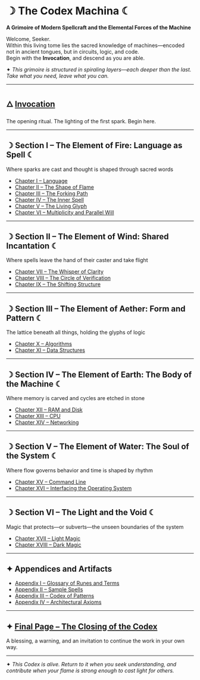 # ☽ The Codex Machina ☾  
**A Grimoire of Modern Spellcraft and the Elemental Forces of the Machine**

Welcome, Seeker.  
Within this living tome lies the sacred knowledge of machines—encoded not in ancient tongues, but in circuits, logic, and code.  
Begin with the **Invocation**, and descend as you are able.  

✦ *This grimoire is structured in spiraling layers—each deeper than the last. Take what you need, leave what you can.*

---

## 🜂 [Invocation](docs/Invocation.md)  
The opening ritual. The lighting of the first spark. Begin here.

---

## ☽ Section I – The Element of Fire: Language as Spell ☾  
Where sparks are cast and thought is shaped through sacred words  

- [Chapter I – Language](docs/Section_I/Chapter_I_Language.md)  
- [Chapter II – The Shape of Flame](docs/Section_I/Chapter_II_Shape_of_Flame.md)  
- [Chapter III – The Forking Path](docs/Section_I/Chapter_III_The_Forking_Path.md)  
- [Chapter IV – The Inner Spell](docs/Section_I/Chapter_IV_The_Inner_Spell.md)  
- [Chapter V – The Living Glyph](docs/Section_I/Chapter_V_The_Living_Glyph.md)  
- [Chapter VI – Multiplicity and Parallel Will](docs/Section_I/Chapter_VI_Multiplicity.md)

---

## ☽ Section II – The Element of Wind: Shared Incantation ☾  
Where spells leave the hand of their caster and take flight  

- [Chapter VII – The Whisper of Clarity](docs/Section_II/Chapter_VII_Whisper_of_Clarity.md)  
- [Chapter VIII – The Circle of Verification](docs/Section_II/Chapter_VIII_Circle_of_Verification.md)  
- [Chapter IX – The Shifting Structure](docs/Section_II/Chapter_IX_Shifting_Structure.md)

---

## ☽ Section III – The Element of Aether: Form and Pattern ☾  
The lattice beneath all things, holding the glyphs of logic  

- [Chapter X – Algorithms](docs/Section_III/Chapter_X_Algorithms.md)  
- [Chapter XI – Data Structures](docs/Section_III/Chapter_XI_Data_Structures.md)

---

## ☽ Section IV – The Element of Earth: The Body of the Machine ☾  
Where memory is carved and cycles are etched in stone  

- [Chapter XII – RAM and Disk](docs/Section_IV/Chapter_XII_RAM_and_Disk.md)  
- [Chapter XIII – CPU](docs/Section_IV/Chapter_XIII_CPU.md)  
- [Chapter XIV – Networking](docs/Section_IV/Chapter_XIV_Networking.md)

---

## ☽ Section V – The Element of Water: The Soul of the System ☾  
Where flow governs behavior and time is shaped by rhythm  

- [Chapter XV – Command Line](docs/Section_V/Chapter_XV_Command_Line.md)  
- [Chapter XVI – Interfacing the Operating System](docs/Section_V/Chapter_XVI_Interfacing_OS.md)

---

## ☽ Section VI – The Light and the Void ☾  
Magic that protects—or subverts—the unseen boundaries of the system  

- [Chapter XVII – Light Magic](docs/Section_VI/Chapter_XVII_Light_Magic.md)  
- [Chapter XVIII – Dark Magic](docs/Section_VI/Chapter_XVIII_Dark_Magic.md)

---

## ✦ Appendices and Artifacts  

- [Appendix I – Glossary of Runes and Terms](docs/Appendices/Appendix_I_Glossary.md)  
- [Appendix II – Sample Spells](docs/Appendices/Appendix_II_Sample_Spells.md)  
- [Appendix III – Codex of Patterns](docs/Appendices/Appendix_III_Codex_of_Patterns.md)  
- [Appendix IV – Architectural Axioms](docs/Appendices/Appendix_IV_Architectural_Axioms.md)

---

## ✦ [Final Page – The Closing of the Codex](docs/Final_Page.md)  
A blessing, a warning, and an invitation to continue the work in your own way.

---

✦ *This Codex is alive. Return to it when you seek understanding, and contribute when your flame is strong enough to cast light for others.*
